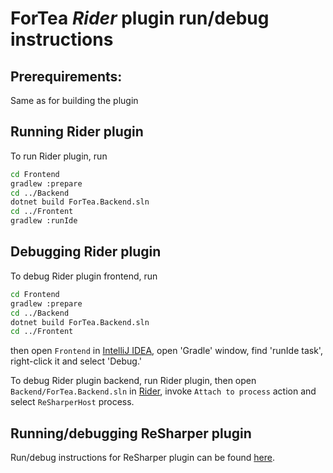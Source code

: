 ﻿ForTea *Rider* plugin run/debug instructions
====
Prerequirements:
----
Same as for building the plugin

Running Rider plugin
----
To run Rider plugin, run
```bash
cd Frontend
gradlew :prepare
cd ../Backend
dotnet build ForTea.Backend.sln
cd ../Frontent
gradlew :runIde
```

Debugging Rider plugin
----
To debug Rider plugin frontend, run
```bash
cd Frontend
gradlew :prepare
cd ../Backend
dotnet build ForTea.Backend.sln
cd ../Frontent
```
then open `Frontend` in [IntelliJ IDEA](https://www.jetbrains.com/idea/),
open 'Gradle' window, find 'runIde task',
right-click it and select 'Debug.'  

To debug Rider plugin backend,
run Rider plugin, then open `Backend/ForTea.Backend.sln` in [Rider](https://www.jetbrains.com/rider/),
invoke `Attach to process` action and select `ReSharperHost` process.

Running/debugging ReSharper plugin
----
Run/debug instructions for ReSharper plugin can be found [here](RUN_RESHARPER.md).
